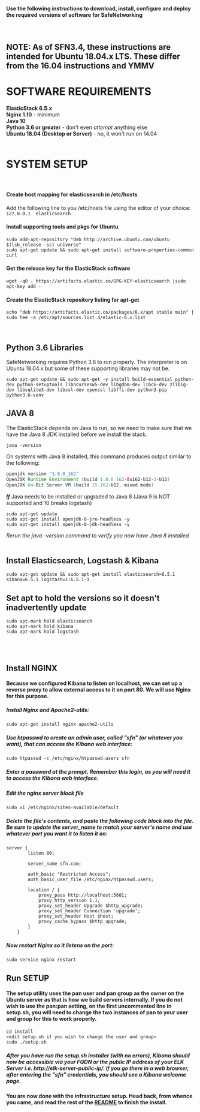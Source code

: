 #### Use the following instructions to download, install, configure and deploy the required versions of software for SafeNetworking
<br/>

## NOTE:  As of SFN3.4, these instructions are intended for Ubuntu 18.04.x LTS.  These differ from the 16.04 instructions and YMMV

# SOFTWARE REQUIREMENTS
**ElasticStack 6.5.x**  <br/>
**Nginx 1.10** - minimum<br/>
**Java 10**<br/>
**Python 3.6 or greater** - don't even *attempt* anything else<br/>
**Ubuntu 18.04 (Desktop or Server)** - no, it won't run on 14.04<br/>
<br/>

# SYSTEM SETUP 
</br>

#### Create host mapping for elasticsearch in /etc/hosts
Add the following line to you /etc/hosts file using the editor of your choice: <br/>
```127.0.0.1  elasticsearch```

#### Install supporting tools and pkgs for Ubuntu
```
sudo add-apt-repository "deb http://archive.ubuntu.com/ubuntu $(lsb_release -sc) universe"
sudo apt-get update && sudo apt-get install software-properties-common curl 
```

#### Get the release key for the ElasticStack software
```
wget -qO - https://artifacts.elastic.co/GPG-KEY-elasticsearch |sudo apt-key add -
```

#### Create the ElasticStack repository listing for apt-get
```
echo "deb https://artifacts.elastic.co/packages/6.x/apt stable main" | sudo tee -a /etc/apt/sources.list.d/elastic-6.x.list
```
</br>


## Python 3.6 Libraries
SafeNetworking requires Python 3.6 to run properly. The interpreter is on Ubuntu 18.04.x but some of these supporting libraries may not be.<br/>
```
sudo apt-get update && sudo apt-get -y install build-essential python-dev python-setuptools libncursesw5-dev libgdbm-dev libc6-dev zlib1g-dev libsqlite3-dev libssl-dev openssl libffi-dev python3-pip  python3.6-venv
```

## JAVA 8
The ElasticStack depends on Java to run, so we need to make sure that we have the Java 8 JDK installed before we install the stack.  
```
java -version
```
On systems with Java 8 installed, this command produces output similar to the following:
```java
openjdk version "1.8.0_162"
OpenJDK Runtime Environment (build 1.8.0_162-8u162-b12-1-b12)
OpenJDK 64-Bit Server VM (build 25.162-b12, mixed mode)
```
***If*** Java needs to be installed or upgraded to Java 8 (Java 9 is NOT supported and 10 breaks logstash)
```
sudo apt-get update
sudo apt-get install openjdk-8-jre-headless -y
sudo apt-get install openjdk-8-jdk-headless -y
```
*Rerun the java -version command to verify you now have Java 8 installed*
</br>
</br>

## Install Elasticsearch, Logstash & Kibana
```
sudo apt-get update && sudo apt-get install elasticsearch=6.5.1 kibana=6.5.1 logstash=1:6.5.1-1
```

## Set apt to hold the versions so it doesn't inadvertently update
```
sudo apt-mark hold elasticsearch
sudo apt-mark hold kibana
sudo apt-mark hold logstash
```

</br>
</br>


## Install NGINX
#### Because we configured Kibana to listen on localhost, we can set up a reverse proxy to allow external access to it on port 80. We will use Nginx for this purpose.

##### Install Nginx and Apache2-utils:
```
sudo apt-get install nginx apache2-utils
```
##### Use htpasswd to create an admin user, called "sfn" (or whatever you want), that can access the Kibana web interface:
```
sudo htpasswd -c /etc/nginx/htpasswd.users sfn
```
##### Enter a password at the prompt. Remember this login, as you will need it to access the Kibana web interface.

##### Edit the nginx server block file 
```
sudo vi /etc/nginx/sites-available/default   
```

##### Delete the file's contents, and paste the following code block into the file. Be sure to update the server_name to match your server's name and use whatever port you want it to listen it on:
```
server {
        listen 80;

        server_name sfn.com;

        auth_basic "Restricted Access";
        auth_basic_user_file /etc/nginx/htpasswd.users;

        location / {
            proxy_pass http://localhost:5601;
            proxy_http_version 1.1;
            proxy_set_header Upgrade $http_upgrade;
            proxy_set_header Connection 'upgrade';
            proxy_set_header Host $host;
            proxy_cache_bypass $http_upgrade;        
        }
    }
```
##### Now restart Nginx so it listens on the port:
```
sudo service nginx restart
```

##  Run SETUP
####  The setup utility uses the pan user and pan group as the owner on the Ubuntu server as that is how we build servers internally.  If you do not wish to use the pan:pan setting, on the first uncommented line in setup.sh, you will need to change the two instances of pan to your user and group for this to work properly.
```
cd install
<edit setup.sh if you wish to change the user and group>
sudo ./setup.sh
```

##### After you have run the setup.sh installer (with no errors), Kibana should now be accessible via your FQDN or the public IP address of your ELK Server i.e. http://elk-server-public-ip/. If you go there in a web browser, after entering the "sfn" credentials, you should see a Kibana welcome page.


#### You are now done with the infrastructure setup. Head back, from whence you came, and read the rest of the [README](https://github.com/PaloAltoNetworks/safe-networking) to finish the install.  


